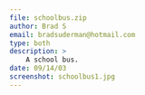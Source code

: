 ```yaml
---
file: schoolbus.zip
author: Brad S
email: bradsuderman@hotmail.com
type: both
description: >
    A school bus.
date: 09/14/03
screenshot: schoolbus1.jpg
---
```

